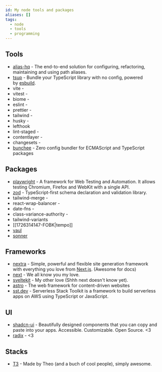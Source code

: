 ```yaml
---
id: My node tools and packages
aliases: []
tags:
  - node
  - tools
  - programming
---
```


## Tools

- [alias-hq](https://www.npmjs.com/package/alias-hq) - The end-to-end solution for configuring, refactoring, maintaining and using path aliases.
- [tsup](https://github.com/egoist/tsup) - Bundle your TypeScript library with no config, powered by [esbuild](https://github.com/evanw/esbuild).
- vite -
- vitest -
- biome -
- eslint -
- prettier -
- tailwind -
- husky -
- lefthook
- lint-staged -
- contentlayer -
- changesets -
- [bunchee](https://github.com/huozhi/bunchee) - Zero config bundler for ECMAScript and TypeScript packages

## Packages

- [playwright](https://playwright.dev/) - A framework for Web Testing and Automation.
  It allows testing Chromium, Firefox and WebKit with a single API.
- [zod](https://zod.dev) - TypeScript-first schema declaration and validation library.
- tailwind-merge -
- react-wrap-balancer -
- date-fns -
- class-variance-authority -
- tailwind-variants
- [[1726314147-FOBK|tempo]]
- [vaul](https://vaul.emilkowal.ski)
- [sonner](https://sonner.emilkowal.ski)

## Frameworks

- [nextra](https://nextra.site) - Simple, powerful and flexible site generation framework  
  with everything you love from [Next.js](https://nextjs.org/). (Awesome for docs)
- [next](https://nextjs.org/docs) - We all know you my love.
- [sveltekit](https://kit.svelte.dev/docs/introduction) - My other love (Shhh next doesn't know yet).
- [astro](https://astro.build) - The web framework for content-driven websites
- [sst.dev](https://sst.dev) - Serverless Stack Toolkit is a framework to build serverless apps on AWS using TypeScript or JavaScript.

## UI

- [shadcn-ui](https://ui.shadcn.com) - Beautifully designed components that you can copy and paste into your apps. Accessible. Customizable. Open Source. <3
- [radix](https://radix-ui.com) - <3

## Stacks

- [T3](https://create.t3.gg) - Made by Theo (and a buch of cool people), simply awesome.
